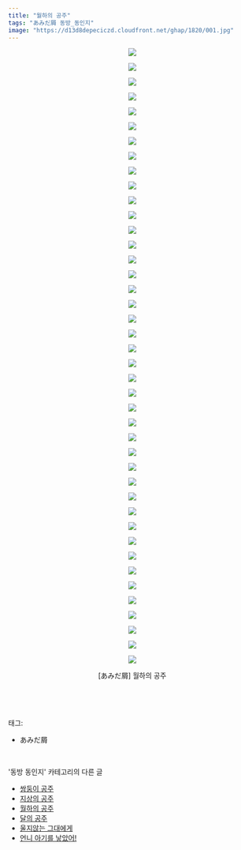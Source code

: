 ```yaml
---
title: "월하의 공주"
tags: "あみだ屑 동방_동인지"
image: "https://d13d8depeciczd.cloudfront.net/ghap/1820/001.jpg"
---
```

<div class="article">
<p style="text-align: center; clear: none; float: none;"><img src="{{ site.imgserver12 }}/ghap/1820/001.jpg"/></p>
<p style="text-align: center; clear: none; float: none;"><img src="{{ site.imgserver12 }}/ghap/1820/002.jpg"/></p>
<p style="text-align: center; clear: none; float: none;"><img src="{{ site.imgserver12 }}/ghap/1820/003.jpg"/></p>
<p style="text-align: center; clear: none; float: none;"><img src="{{ site.imgserver12 }}/ghap/1820/004.jpg"/></p>
<p style="text-align: center; clear: none; float: none;"><img src="{{ site.imgserver12 }}/ghap/1820/005.jpg"/></p>
<p style="text-align: center; clear: none; float: none;"><img src="{{ site.imgserver12 }}/ghap/1820/006.jpg"/></p>
<p style="text-align: center; clear: none; float: none;"><img src="{{ site.imgserver12 }}/ghap/1820/007.jpg"/></p>
<p style="text-align: center; clear: none; float: none;"><img src="{{ site.imgserver12 }}/ghap/1820/008.jpg"/></p>
<p style="text-align: center; clear: none; float: none;"><img src="{{ site.imgserver12 }}/ghap/1820/009.jpg"/></p>
<p style="text-align: center; clear: none; float: none;"><img src="{{ site.imgserver12 }}/ghap/1820/010.jpg"/></p>
<p style="text-align: center; clear: none; float: none;"><img src="{{ site.imgserver12 }}/ghap/1820/011.jpg"/></p>
<p style="text-align: center; clear: none; float: none;"><img src="{{ site.imgserver12 }}/ghap/1820/012.jpg"/></p>
<p style="text-align: center; clear: none; float: none;"><img src="{{ site.imgserver12 }}/ghap/1820/013.jpg"/></p>
<p style="text-align: center; clear: none; float: none;"><img src="{{ site.imgserver12 }}/ghap/1820/014.jpg"/></p>
<p style="text-align: center; clear: none; float: none;"><img src="{{ site.imgserver12 }}/ghap/1820/015.jpg"/></p>
<p style="text-align: center; clear: none; float: none;"><img src="{{ site.imgserver12 }}/ghap/1820/016.jpg"/></p>
<p style="text-align: center; clear: none; float: none;"><img src="{{ site.imgserver12 }}/ghap/1820/017.jpg"/></p>
<p style="text-align: center; clear: none; float: none;"><img src="{{ site.imgserver12 }}/ghap/1820/018.jpg"/></p>
<p style="text-align: center; clear: none; float: none;"><img src="{{ site.imgserver12 }}/ghap/1820/019.jpg"/></p>
<p style="text-align: center; clear: none; float: none;"><img src="{{ site.imgserver12 }}/ghap/1820/020.jpg"/></p>
<p style="text-align: center; clear: none; float: none;"><img src="{{ site.imgserver12 }}/ghap/1820/021.jpg"/></p>
<p style="text-align: center; clear: none; float: none;"><img src="{{ site.imgserver12 }}/ghap/1820/022.jpg"/></p>
<p style="text-align: center; clear: none; float: none;"><img src="{{ site.imgserver12 }}/ghap/1820/023.jpg"/></p>
<p style="text-align: center; clear: none; float: none;"><img src="{{ site.imgserver12 }}/ghap/1820/024.jpg"/></p>
<p style="text-align: center; clear: none; float: none;"><img src="{{ site.imgserver12 }}/ghap/1820/025.jpg"/></p>
<p style="text-align: center; clear: none; float: none;"><img src="{{ site.imgserver12 }}/ghap/1820/026.jpg"/></p>
<p style="text-align: center; clear: none; float: none;"><img src="{{ site.imgserver12 }}/ghap/1820/027.jpg"/></p>
<p style="text-align: center; clear: none; float: none;"><img src="{{ site.imgserver12 }}/ghap/1820/028.jpg"/></p>
<p style="text-align: center; clear: none; float: none;"><img src="{{ site.imgserver12 }}/ghap/1820/029.jpg"/></p>
<p style="text-align: center; clear: none; float: none;"><img src="{{ site.imgserver12 }}/ghap/1820/030.jpg"/></p>
<p style="text-align: center; clear: none; float: none;"><img src="{{ site.imgserver12 }}/ghap/1820/031.jpg"/></p>
<p style="text-align: center; clear: none; float: none;"><img src="{{ site.imgserver12 }}/ghap/1820/032.jpg"/></p>
<p style="text-align: center; clear: none; float: none;"><img src="{{ site.imgserver12 }}/ghap/1820/033.jpg"/></p>
<p style="text-align: center; clear: none; float: none;"><img src="{{ site.imgserver12 }}/ghap/1820/034.jpg"/></p>
<p style="text-align: center; clear: none; float: none;"><img src="{{ site.imgserver12 }}/ghap/1820/035.jpg"/></p>
<p style="text-align: center; clear: none; float: none;"><img src="{{ site.imgserver12 }}/ghap/1820/036.jpg"/></p>
<p style="text-align: center; clear: none; float: none;"><img src="{{ site.imgserver12 }}/ghap/1820/037.jpg"/></p>
<p style="text-align: center; clear: none; float: none;"><img src="{{ site.imgserver12 }}/ghap/1820/038.jpg"/></p>
<p style="text-align: center; clear: none; float: none;"><img src="{{ site.imgserver12 }}/ghap/1820/039.jpg"/></p>
<p style="text-align: center; clear: none; float: none;"><img src="{{ site.imgserver12 }}/ghap/1820/040.jpg"/></p>
<p style="text-align: center; clear: none; float: none;"><img src="{{ site.imgserver12 }}/ghap/1820/041.jpg"/></p>
<p style="text-align: center; clear: none; float: none;"><img src="{{ site.imgserver12 }}/ghap/1820/042.jpg"/></p>
<p style="text-align: center; clear: none; float: none;">[あみだ屑] 월하의 공주</p>
<p><br/></p>
</div><br/>
<div class="tagTrail">
<p>태그: </p>
<ul>
<li>あみだ屑</li>
</ul>
</div><br/>
<div class="another">
<p>'동방 동인지' 카테고리의 다른 글</p>
<ul>
<li><a href="/ghap_1822">쌍둥이 공주</a></li>
<li><a href="/ghap_1821">지상의 공주</a></li>
<li><a href="/ghap_1820">월하의 공주</a></li>
<li><a href="/ghap_1819">달의 공주</a></li>
<li><a href="/ghap_1818">울지않는 그대에게</a></li>
<li><a href="/ghap_1817">언니 아기를 낳았어!</a></li>
</ul>
</div><br/>
<div class="cb_module cb_fluid">
<div class="cb_wrt cb_profile">
</div><!-- commentList close -->
</div><br/>
